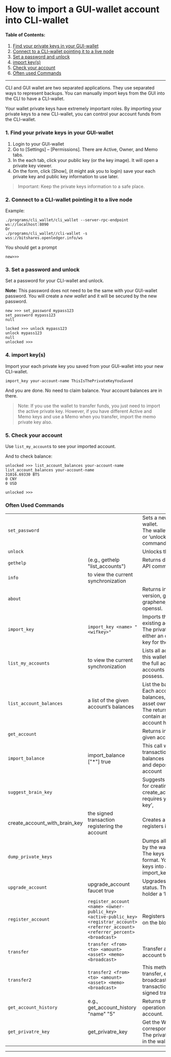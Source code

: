 # How to import a GUI-wallet account into CLI-wallet

#### Table of Contents:
  1. [Find your private keys in your GUI-wallet](../wallet/import_account.md#1-find-your-private-keys-in-your-gui-wallet)
  2. [Connect to a CLI-wallet pointing it to a live node](../wallet/import_account.md#2-connect-to-a-cli-wallet-pointing-it-to-a-live-node)
  3. [Set a password and unlock](../wallet/import_account.md#3-set-a-password-and-unlock)
  4. [import key(s)](../wallet/import_account.md#4-import-keys)
  5. [Check your account](../wallet/import_account.md#5-check-your-account)
  6. [Often used Commands ](../wallet/import_account.md#often-used-commands)

***

CLI and GUI wallet are two separated applications. They use separated ways to represent backups. You can manually import keys from the GUI into the CLI to have a CLI-wallet.

Your wallet private keys have extremely important roles. By importing your private keys to a new CLI-wallet, you can control your account funds from the CLI-wallet. 

### 1. Find your private keys in your GUI-wallet

  1. Login to your GUI-wallet
  1. Go to [Settings] – [Permissions]. There are Active, Owner, and Memo tabs. 
  3. In the each tab, click your public key (or the key image). It will open a private key viewer.
  4. On the form, click [Show], (it might ask you to login) save your each private key and public key information to use later.
  
  > Important: Keep the private keys information to a safe place. 

### 2. Connect to a CLI-wallet pointing it to a live node

Example:

    ./programs/cli_wallet/cli_wallet --server-rpc-endpoint ws://localhost:8090
    Or 
    ./programs/cli_wallet//cli-wallet -s wss://bitshares.openledger.info/ws

You should get a prompt

    new>>>
    
### 3. Set a password and unlock    

Set a password for your CLI-wallet and unlock.

**Note:** This password does not need to be the same with your GUI-wallet password. You will create a *new wallet* and it will be secured by the new password.

    new >>> set_password mypass123
    set_password mypass123
    null
    
    locked >>> unlock mypass123
    unlock mypass123
    null
    unlocked >>>

### 4. import key(s)

Import your each private key you saved from your GUI-wallet into your new CLI-wallet.

    import_key your-account-name ThisIsThePrivateKeyYouSaved

And you are done. No need to claim balance. Your account balances are in there. 

> Note: If you use the wallet to transfer funds, you just need to import the active private key. However, if you have different Active and Memo keys and use a Memo when you transfer, import the memo private key also. 

### 5. Check your account

Use `list_my_account`s to see your imported account.

And to check balance:

    unlocked >>> list_account_balances your-account-name
    list_account_balances your-account-name
    31016.69330 BTS
    0 CNY
    0 USD

    unlocked >>>

### Often Used Commands 


| | | |
|---|---|---|
| `set_password` |  | Sets a new password on the wallet. <br/> The wallet must be either ‘new’ or ‘unlocked’ to execute this command.   |
| `unlock` |  | Unlocks the wallet.  |
| `gethelp` |  (e.g., gethelp "list_accounts")  |  Returns detailed help on a single API command.|
| `info` | to view the current synchronization |  |
| `about` | | Returns info such as client version, git version of graphene/fc, version of boost, openssl. |
| `import_key` | `import_key <name> "<wifkey>"` |  Imports the private key for an existing account. <br/> The private key must match either an owner key or an active key for the named account. |
| `list_my_accounts` | to view the current synchronization | Lists all accounts controlled by this wallet. This returns a list of the full account objects for all accounts whose private keys we possess. |
| `list_account_balances` |  a list of the given account’s balances | List the balances of an account. Each account can have multiple balances, one for each type of asset owned by that account. The returned list will only contain assets for which the account has a nonzero balance |
| `get_account` |   | Returns information about the given account. |
| `import_balance` | import_balance <name> ["*"] true | This call will construct transaction(s) that will claim all balances controled by wif_keys and deposit them into the given account|
| `suggest_brain_key` |   | Suggests a safe brain key to use for creating your account. create_account_with_brain_key() requires you to specify a ‘brain key’, |  
  | create_account_with_brain_key| the signed transaction registering the account  | Creates a new account and registers it on the blockchain. |
| `dump_private_keys` |   | Dumps all private keys owned by the wallet. <br/> The keys are printed in WIF format. You can import these keys into another wallet using import_key() |       
| `upgrade_account` | upgrade_account faucet true  | Upgrades an account to prime status. This makes the account holder a ‘lifetime member’. |
| `register_account` | `register_account <name> <owner-public_key> <active-public_key> <registrar_account>  <referrer_account> <referrer_percent> <broadcast>` | Registers a third party’s account on the blockckain. |
| `transfer` | `transfer <from> <to> <amount> <asset> <memo> <broadcast>` | Transfer an amount from one account to another. |
| `transfer2` | `transfer2 <from> <to> <amount> <asset> <memo> <broadcast>`  | This method works just like transfer, except it always broadcasts and returns the transaction ID along with the signed transaction. |
| `get_account_history` | e.g., get_account_history "name" "5" | Returns the most recent operations on the named account. |     
| `get_privatre_key` |  get_privatre_key <public key>  | Get the WIF private key corresponding to a public key. The private key must already be in the wallet. |
  
***



